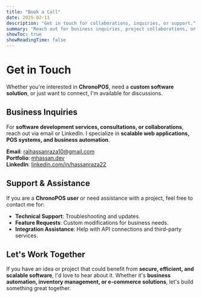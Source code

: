 ```yaml
---
title: "Book a Call"
date: 2025-02-11
description: "Get in touch for collaborations, inquiries, or support."
summary: "Reach out for business inquiries, project collaborations, or support for ChronoPOS and other solutions."
showToc: true
showReadingTime: false
---
```


# Get in Touch  

Whether you're interested in **ChronoPOS**, need a **custom software solution**, or just want to connect, I'm available for discussions.  

## Business Inquiries  
For **software development services, consultations, or collaborations**, reach out via email or LinkedIn. I specialize in **scalable web applications, POS systems, and business automation**.

**Email**: [raihassanraza10@gmail.com](mailto:raihassanraza10@gmail.com)  
**Portfolio**: [mhassan.dev](https://mhassan.dev/)  
**LinkedIn**: [linkedin.com/in/hassanraza22](linkedin.com/in/hassanraza22)  

## Support & Assistance  
If you are a **ChronoPOS user** or need assistance with a project, feel free to contact me for:  
- **Technical Support**: Troubleshooting and updates.  
- **Feature Requests**: Custom modifications for business needs.  
- **Integration Assistance**: Help with API connections and third-party services.  

## Let's Work Together  
If you have an idea or project that could benefit from **secure, efficient, and scalable software**, I'd love to hear about it. Whether it's **business automation, inventory management, or e-commerce solutions**, let's build something great together.

